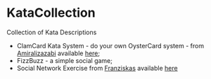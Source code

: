 # KataCollection
Collection of Kata Descriptions

- ClamCard Kata System - do your own OysterCard system - from [Amiralizazabi](https://github.com/amiralibazazi) available [here](https://gist.github.com/amiralibazazi/a9d57d40886604887d8e#file-clamcardkata-txt-L70);
- FizzBuzz - a simple social game;
- Social Network Exercise from [Franziskas](https://github.com/franziskas) available [here](https://github.com/franziskas/social-network-exercise)
